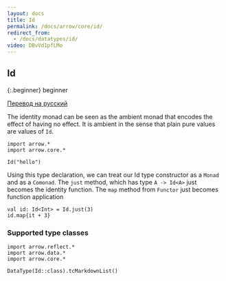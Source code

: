 ```yaml
---
layout: docs
title: Id
permalink: /docs/arrow/core/id/
redirect_from:
  - /docs/datatypes/id/
video: DBvVd1pfLMo
---
```


## Id

{:.beginner}
beginner

[Перевод на русский](/docs/arrow/core/id/ru/)

The identity monad can be seen as the ambient monad that encodes the effect of having no effect.
It is ambient in the sense that plain pure values are values of `Id`.

```kotlin:ank
import arrow.*
import arrow.core.*

Id("hello")
```

Using this type declaration, we can treat our Id type constructor as a `Monad` and as a `Comonad`.
The `just` method, which has type `A -> Id<A>` just becomes the identity function. The `map` method
from `Functor` just becomes function application

```kotlin:ank
val id: Id<Int> = Id.just(3)
id.map{it + 3}
```

### Supported type classes

```kotlin:ank:replace
import arrow.reflect.*
import arrow.data.*
import arrow.core.*

DataType(Id::class).tcMarkdownList()
```
